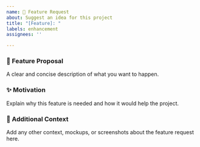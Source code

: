 ```yaml
---
name: 🌟 Feature Request
about: Suggest an idea for this project
title: "[Feature]: "
labels: enhancement
assignees: ''

---
```


### 🚀 Feature Proposal
A clear and concise description of what you want to happen.

### ✨ Motivation
Explain why this feature is needed and how it would help the project.

### 📝 Additional Context
Add any other context, mockups, or screenshots about the feature request here.
